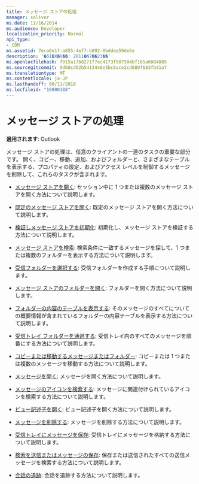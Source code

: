 ```yaml
---
title: メッセージ ストアの処理
manager: soliver
ms.date: 11/16/2014
ms.audience: Developer
localization_priority: Normal
api_type:
- COM
ms.assetid: 7eca0e1f-a855-4ef7-b892-0bddee59de5e
description: '�ŏI�X�V��: 2011�N7��23��'
ms.openlocfilehash: f915a17b8271f7ec4173f507504bf165a6084085
ms.sourcegitcommit: 9d60cd82b5413446e5bc8ace2cd689f683fb41a7
ms.translationtype: MT
ms.contentlocale: ja-JP
ms.lasthandoff: 06/11/2018
ms.locfileid: "19800188"
---
```

# <a name="handling-a-message-store"></a>メッセージ ストアの処理
  
**適用されます**: Outlook 
  
メッセージ ストアの処理は、任意のクライアントの一連のタスクの重要な部分です。 開く、コピー、移動、追加、およびフォルダーと、さまざまなテーブルを表示する、プロパティの設定、およびアクセス レベルを制御するメッセージを削除して、これらのタスクが含まれます。

- [メッセージ ストアを開く](opening-a-message-store.md): セッション中に 1 つまたは複数のメッセージ ストアを開く方法について説明します。
    
- [既定のメッセージ ストアを開く](opening-the-default-message-store.md): 既定のメッセージ ストアを開く方法について説明します。
    
- [検証しメッセージ ストアを初期化](validating-and-initializing-a-message-store.md): 初期化し、メッセージ ストアを検証する方法について説明します。
    
- [メッセージ ストアを検索](searching-a-message-store.md): 検索条件に一致するメッセージを探して、1 つまたは複数のフォルダーを表示する方法について説明します。
    
- [受信フォルダーを選択する](selecting-a-receive-folder.md): 受信フォルダーを作成する手順について説明します。
    
- [メッセージ ストアのフォルダーを開く](opening-a-message-store-folder.md): フォルダーを開く方法について説明します。
    
- [フォルダーの内容のテーブルを表示する](displaying-a-folder-contents-table.md): そのメッセージのすべてについての概要情報が含まれているフォルダーの内容テーブルを表示する方法について説明します。
    
- [受信トレイ フォルダーを通過する](traversing-the-inbox-folder.md): 受信トレイ内のすべてのメッセージを順番にする方法について説明します。
    
- [コピーまたは移動するメッセージまたはフォルダー](copying-or-moving-a-message-or-a-folder.md): コピーまたは 1 つまたは複数のメッセージを移動する方法について説明します。
    
- [メッセージを開く](opening-a-message.md): メッセージを開く方法について説明します。
    
- [メッセージのアイコンを検索する](finding-the-icon-for-a-message.md): メッセージに関連付けられているアイコンを検索する方法について説明します。
    
- [ビュー記述子を開く](opening-a-view-descriptor.md): ビュー記述子を開く方法について説明します。
    
- [メッセージを削除する](deleting-a-message.md): メッセージを削除する方法について説明します。
    
- [受信トレイにメッセージを保存](saving-a-message-in-the-inbox.md): 受信トレイにメッセージを格納する方法について説明します。
    
- [検索を送信またはメッセージの保存](finding-sent-or-saved-messages.md): 保存または送信されたすべての送信メッセージを検索する方法について説明します。
    
- [会話の追跡](tracking-conversations.md): 会話を追跡する方法について説明します。
    

